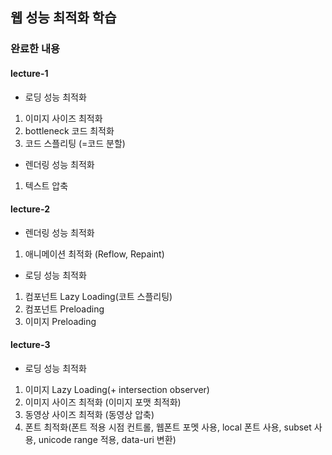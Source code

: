## 웹 성능 최적화 학습

### 완료한 내용

#### lecture-1

- 로딩 성능 최적화

1. 이미지 사이즈 최적화
2. bottleneck 코드 최적화
3. 코드 스플리팅 (=코드 분할)

- 렌더링 성능 최적화

1. 텍스트 압축

#### lecture-2

- 렌더링 성능 최적화

1. 애니메이션 최적화 (Reflow, Repaint)

- 로딩 성능 최적화

1. 컴포넌트 Lazy Loading(코트 스플리팅)
2. 컴포넌트 Preloading
3. 이미지 Preloading

#### lecture-3

- 로딩 성능 최적화

1. 이미지 Lazy Loading(+ intersection observer)
2. 이미지 사이즈 최적화 (이미지 포맷 최적화)
3. 동영상 사이즈 최적화 (동영상 압축)
4. 폰트 최적화(폰트 적용 시점 컨트롤, 웹폰트 포멧 사용, local 폰트 사용, subset 사용, unicode range 적용, data-uri 변환)

